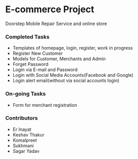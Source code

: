 # E-commerce Project #

Doorstep Mobile Repair Service and online store

### Completed Tasks ###
* Templates of homepage, login, register, work in progress
* Register New Customer
* Models for Customer, Merchants and Admin
* Forget Password
* Login via E-mail and Password
* Login with Social Media Accounts(Facebook and Google)
* Login alert email(without via social accounts login)

### On-going Tasks ###
* Form for merchant registration 

### Contributors ###

* Er Inayat
* Keshav Thakur
* Komalpreet
* Sukhmani
* Sagar Yadav